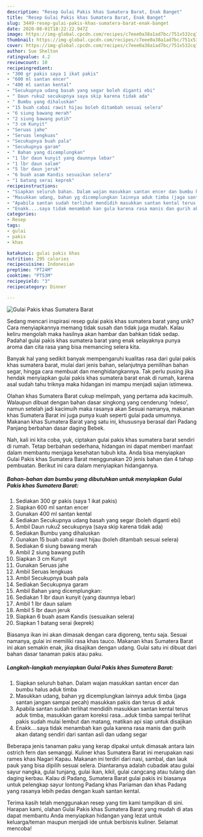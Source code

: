 ```yaml
---
description: "Resep Gulai Pakis khas Sumatera Barat, Enak Banget"
title: "Resep Gulai Pakis khas Sumatera Barat, Enak Banget"
slug: 3449-resep-gulai-pakis-khas-sumatera-barat-enak-banget
date: 2020-08-01T18:22:22.947Z
image: https://img-global.cpcdn.com/recipes/c7eee0a38a1ad7bc/751x532cq70/gulai-pakis-khas-sumatera-barat-foto-resep-utama.jpg
thumbnail: https://img-global.cpcdn.com/recipes/c7eee0a38a1ad7bc/751x532cq70/gulai-pakis-khas-sumatera-barat-foto-resep-utama.jpg
cover: https://img-global.cpcdn.com/recipes/c7eee0a38a1ad7bc/751x532cq70/gulai-pakis-khas-sumatera-barat-foto-resep-utama.jpg
author: Sue Shelton
ratingvalue: 4.2
reviewcount: 10
recipeingredient:
- "300 gr pakis saya 1 ikat pakis"
- "600 ml santan encer"
- "400 ml santan kental"
- "Secukupnya udang basah yang segar boleh diganti ebi"
- " Daun ruku2 secukupnya saya skip karena tidak ada"
- " Bumbu yang dihaluskan"
- "15 buah cabai rawit hijau boleh ditambah sesuai selera"
- "6 siung bawang merah"
- "2 siung bawang putih"
- "3 cm Kunyit"
- "Seruas jahe"
- "Seruas lengkuas"
- "Secukupnya buah pala"
- "Secukupnya garam"
- " Bahan yang dicemplungkan"
- "1 lbr daun kunyit yang daunnya lebar"
- "1 lbr daun salam"
- "5 lbr daun jeruk"
- "6 buah asam Kandis sesuaikan selera"
- "1 batang serai keprek"
recipeinstructions:
- "Siapkan seluruh bahan. Dalam wajan masukkan santan encer dan bumbu halus aduk timba"
- "Masukkan udang, bahan yg dicemplungkan lainnya aduk timba (jaga santan jangan sampai pecah) masukkan pakis dan terus di aduk"
- "Apabila santan sudah terlihat mendidih masukkan santan kental terus aduk timba, masukkan garam koreksi rasa...aduk timba sampai terlihat pakis sudah mulai lembut dan matang, matikan api siap untuk disajikan"
- "Enakk....saya tidak menambah kan gula karena rasa manis dan gurih akan datang sendiri dari santan asli dan udang segar"
categories:
- Resep
tags:
- gulai
- pakis
- khas

katakunci: gulai pakis khas 
nutrition: 295 calories
recipecuisine: Indonesian
preptime: "PT24M"
cooktime: "PT53M"
recipeyield: "3"
recipecategory: Dinner

---
```



![Gulai Pakis khas Sumatera Barat](https://img-global.cpcdn.com/recipes/c7eee0a38a1ad7bc/751x532cq70/gulai-pakis-khas-sumatera-barat-foto-resep-utama.jpg)

Sedang mencari inspirasi resep gulai pakis khas sumatera barat yang unik? Cara menyiapkannya memang tidak susah dan tidak juga mudah. Kalau keliru mengolah maka hasilnya akan hambar dan bahkan tidak sedap. Padahal gulai pakis khas sumatera barat yang enak selayaknya punya aroma dan cita rasa yang bisa memancing selera kita.

Banyak hal yang sedikit banyak mempengaruhi kualitas rasa dari gulai pakis khas sumatera barat, mulai dari jenis bahan, selanjutnya pemilihan bahan segar, hingga cara membuat dan menghidangkannya. Tak perlu pusing jika hendak menyiapkan gulai pakis khas sumatera barat enak di rumah, karena asal sudah tahu triknya maka hidangan ini mampu menjadi sajian istimewa.

Olahan khas Sumatera Barat cukup melimpah, yang pertama ada kacimuih. Walaupun dibuat dengan bahan dasar singkong yang cenderung &#39;ndeso&#39;, namun setelah jadi kacimuih maka rasanya akan Sesuai namanya, makanan khas Sumatera Barat ini juga punya kuah seperti gulai pada umumnya. Makanan khas Sumatera Barat yang satu ini, khususnya berasal dari Padang Panjang berbahan dasar daging Bebek.


Nah, kali ini kita coba, yuk, ciptakan gulai pakis khas sumatera barat sendiri di rumah. Tetap berbahan sederhana, hidangan ini dapat memberi manfaat dalam membantu menjaga kesehatan tubuh kita. Anda bisa menyiapkan Gulai Pakis khas Sumatera Barat menggunakan 20 jenis bahan dan 4 tahap pembuatan. Berikut ini cara dalam menyiapkan hidangannya.

<!--inarticleads1-->

##### Bahan-bahan dan bumbu yang dibutuhkan untuk menyiapkan Gulai Pakis khas Sumatera Barat:

1. Sediakan 300 gr pakis (saya 1 ikat pakis)
1. Siapkan 600 ml santan encer
1. Gunakan 400 ml santan kental
1. Sediakan Secukupnya udang basah yang segar (boleh diganti ebi)
1. Ambil  Daun ruku2 secukupnya (saya skip karena tidak ada)
1. Sediakan  Bumbu yang dihaluskan
1. Gunakan 15 buah cabai rawit hijau (boleh ditambah sesuai selera)
1. Sediakan 6 siung bawang merah
1. Ambil 2 siung bawang putih
1. Siapkan 3 cm Kunyit
1. Gunakan Seruas jahe
1. Ambil Seruas lengkuas
1. Ambil Secukupnya buah pala
1. Sediakan Secukupnya garam
1. Ambil  Bahan yang dicemplungkan:
1. Sediakan 1 lbr daun kunyit (yang daunnya lebar)
1. Ambil 1 lbr daun salam
1. Ambil 5 lbr daun jeruk
1. Siapkan 6 buah asam Kandis (sesuaikan selera)
1. Siapkan 1 batang serai (keprek)


Biasanya ikan ini akan dimasak dengan cara digoreng, tentu saja. Sesuai namanya, gulai ini memiliki rasa khas tauco. Makanan khas Sumatera Barat ini akan semakin enak, jika disajikan dengan udang. Gulai satu ini dibuat dari bahan dasar tanaman pakis atau paku. 

<!--inarticleads2-->

##### Langkah-langkah menyiapkan Gulai Pakis khas Sumatera Barat:

1. Siapkan seluruh bahan. Dalam wajan masukkan santan encer dan bumbu halus aduk timba
1. Masukkan udang, bahan yg dicemplungkan lainnya aduk timba (jaga santan jangan sampai pecah) masukkan pakis dan terus di aduk
1. Apabila santan sudah terlihat mendidih masukkan santan kental terus aduk timba, masukkan garam koreksi rasa...aduk timba sampai terlihat pakis sudah mulai lembut dan matang, matikan api siap untuk disajikan
1. Enakk....saya tidak menambah kan gula karena rasa manis dan gurih akan datang sendiri dari santan asli dan udang segar


Beberapa jenis tanaman paku yang kerap dipakai untuk dimasak antara lain ostrich fern dan semanggi. Kuliner khas Sumatera Barat ini merupakan nasi rames khas Nagari Kapau. Makanan ini terdiri dari nasi, sambal, dan lauk pauk yang bisa dipilih sesuai selera. Diantaranya adalah cubadak atau gulai sayur nangka, gulai tunjang, gulai ikan, kikil, gulai cangcang atau tulang dan daging kerbau. Kalau di Padang, Sumatera Barat gulai pakis ini biasanya untuk pelengkap sayur lontong Padang khas Pariaman dan khas Padang yang rasanya lebih pedas dengan kuah santan kental. 

Terima kasih telah menggunakan resep yang tim kami tampilkan di sini. Harapan kami, olahan Gulai Pakis khas Sumatera Barat yang mudah di atas dapat membantu Anda menyiapkan hidangan yang lezat untuk keluarga/teman maupun menjadi ide untuk berbisnis kuliner. Selamat mencoba!
